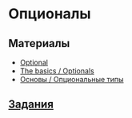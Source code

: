 # Опционалы

## Материалы
- [Optional](https://developer.apple.com/documentation/swift/optional)
- [The basics / Optionals](https://docs.swift.org/swift-book/LanguageGuide/TheBasics.html#ID330)
- [Основы / Опциональные типы](https://swiftbook.ru/content/languageguide/basics)

## [Задания](./1.7_Optional_exercises.md)